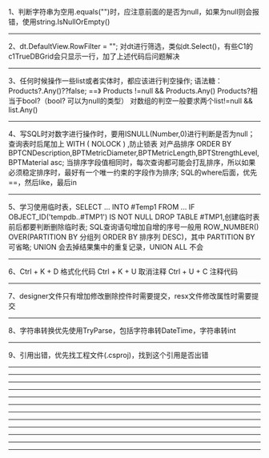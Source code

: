 1、判断字符串为空用.equals("")时，应注意前面的是否为null，如果为null则会报错，使用string.IsNullOrEmpty()
**********************************************************************************************************************************************************
2、dt.DefaultView.RowFilter = "";
对dt进行筛选，类似dt.Select()，有些C1的c1TrueDBGrid会只显示一行，加了上述代码后问题解决
**********************************************************************************************************************************************************
3、任何时候操作一些list或者实体时，都应该进行判空操作;
   语法糖：
   Products?.Any()??false; ==》 Products !=null && Products.Any()
   Products?相当于bool?（bool? 可以为null的类型）
   对数组的判空一般要求两个list!=null && list.Any()
**********************************************************************************************************************************************************
4、写SQL时对数字进行操作时，要用ISNULL(Number,0)进行判断是否为null；
   查询表时后尾加上 WITH ( NOLOCK ) ,防止锁表
   对产品排序 ORDER BY BPTCNDescription,BPTMetricDiameter,BPTMetricLength,BPTStrengthLevel,BPTMaterial asc;
   当排序字段值相同时，每次查询都可能会打乱排序，所以如果必须稳定排序时，最好有一个唯一约束的字段作为排序;
   SQL的where后面，优先 ==，然后like，最后in
**********************************************************************************************************************************************************
5、学习使用临时表，SELECT ... INTO #Temp1 FROM ...    IF OBJECT_ID('tempdb..#TMP1') IS NOT NULL  DROP TABLE #TMP1,创建临时表前后都要判断删除临时表;
   SQL查询语句增加自增的序号一般用 ROW_NUMBER() OVER(PARTITION BY 分组列 ORDER BY 排序列 DESC)，其中 PARTITION BY 可省略;
   UNION 会去掉结果集中的重复记录，UNION ALL 不会
**********************************************************************************************************************************************************
6、Ctrl + K + D 格式化代码
   Ctrl + K + U 取消注释
   Ctrl + U + C 注释代码
**********************************************************************************************************************************************************
7、designer文件只有增加修改删除控件时需要提交，resx文件修改属性时需要提交
**********************************************************************************************************************************************************
8、字符串转换优先使用TryParse，包括字符串转DateTime，字符串转int
**********************************************************************************************************************************************************
9、引用出错，优先找工程文件(.csproj)，找到这个引用是否出错
**********************************************************************************************************************************************************
**********************************************************************************************************************************************************
**********************************************************************************************************************************************************
**********************************************************************************************************************************************************
**********************************************************************************************************************************************************
**********************************************************************************************************************************************************
**********************************************************************************************************************************************************
**********************************************************************************************************************************************************
**********************************************************************************************************************************************************
**********************************************************************************************************************************************************
**********************************************************************************************************************************************************
**********************************************************************************************************************************************************
